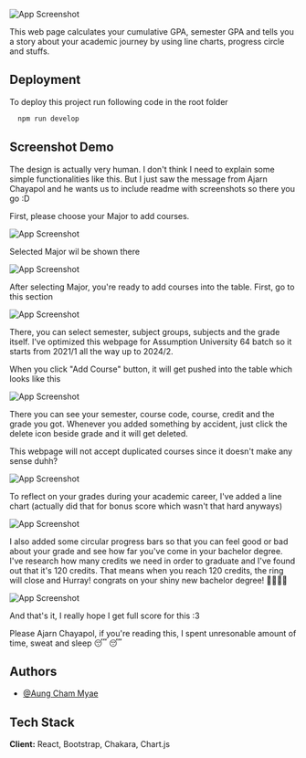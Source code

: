 ![App Screenshot](https://github.com/u6411325/u6411325.github.io/blob/main/screenshot/Header.png?raw=true)

This web page calculates your cumulative GPA, semester GPA and tells you a story about your academic journey by using line charts, progress circle and stuffs.

## Deployment

To deploy this project run following code in the root folder

```bash
  npm run develop
```

## Screenshot Demo

The design is actually very human. I don't think I need to explain some simple functionalities like this. But I just saw the message from Ajarn Chayapol and he wants us to include readme with screenshots so there you go :D

First, please choose your Major to add courses.

![App Screenshot](https://raw.githubusercontent.com/u6411325/u6411325.github.io/046c10cd8072719f4e31ad887ce92ddf673b16b4/screenshot/CSandIT.png)

Selected Major wil be shown there

![App Screenshot](https://raw.githubusercontent.com/u6411325/u6411325.github.io/046c10cd8072719f4e31ad887ce92ddf673b16b4/screenshot/SelectMajor.png)

After selecting Major, you're ready to add courses into the table. First, go to this section

![App Screenshot](https://raw.githubusercontent.com/u6411325/u6411325.github.io/046c10cd8072719f4e31ad887ce92ddf673b16b4/screenshot/AddCourse.png)

There, you can select semester, subject groups, subjects and the grade itself. I've optimized this webpage for Assumption University 64 batch so it starts from 2021/1 all the way up to 2024/2.

When you click "Add Course" button, it will get pushed into the table which looks like this

![App Screenshot](https://raw.githubusercontent.com/u6411325/u6411325.github.io/046c10cd8072719f4e31ad887ce92ddf673b16b4/screenshot/Table.png)

There you can see your semester, course code, course, credit and the grade you got. Whenever you added something by accident, just click the delete icon beside grade and it will get deleted.

This webpage will not accept duplicated courses since it doesn't make any sense duhh?

![App Screenshot](https://raw.githubusercontent.com/u6411325/u6411325.github.io/046c10cd8072719f4e31ad887ce92ddf673b16b4/screenshot/Duplicate.png)

To reflect on your grades during your academic career, I've added a line chart (actually did that for bonus score which wasn't that hard anyways)

![App Screenshot](https://raw.githubusercontent.com/u6411325/u6411325.github.io/046c10cd8072719f4e31ad887ce92ddf673b16b4/screenshot/Linechart.png)

I also added some circular progress bars so that you can feel good or bad about your grade and see how far you've come in your bachelor degree. I've research how many credits we need in order to graduate and I've found out that it's 120 credits. That means when you reach 120 credits, the ring will close and Hurray! congrats on your shiny new bachelor degree! 🥳🥳🎉🎉

![App Screenshot](https://raw.githubusercontent.com/u6411325/u6411325.github.io/046c10cd8072719f4e31ad887ce92ddf673b16b4/screenshot/GPAandCredits.png)

And that's it, I really hope I get full score for this :3

Please Ajarn Chayapol, if you're reading this, I spent unresonable amount of time, sweat and sleep 😴 😴

## Authors

- [@Aung Cham Myae](https://github.com/u6411325)

## Tech Stack

**Client:** React, Bootstrap, Chakara, Chart.js
